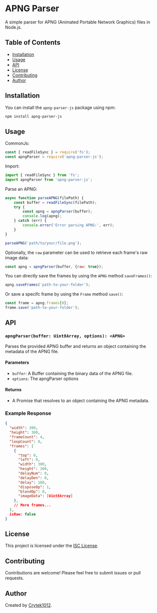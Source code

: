 # APNG Parser

A simple parser for APNG (Animated Portable Network Graphics) files in Node.js.

## Table of Contents

- [Installation](#installation)
- [Usage](#usage)
- [API](#api)
- [License](#license)
- [Contributing](#contributing)
- [Author](#author)

## Installation

You can install the `apng-parser-js` package using npm:

```bash
npm install apng-parser-js
```

## Usage

CommonJs:

```javascript
const { readFileSync } = require('fs');
const apngParser = require('apng-parser-js');
```

Import:

```javascript
import { readFileSync } from 'fs';
import apngParser from 'apng-parser-js';
```

Parse an APNG:

```javascript
async function parseAPNG(filePath) {
    const buffer = readFileSync(filePath);
    try {
        const apng = apngParser(buffer);
        console.log(apng);
    } catch (err) {
        console.error('Error parsing APNG:', err);
    }
}

parseAPNG('path/to/your/file.png');
```

Optionally,  the ```raw``` parameter can be used to retrieve each frame's raw image data:

```javascript
const apng = apngParser(buffer, {raw: true});
```

You can directly save the frames by using the ```APNG``` method ```saveFrames()```:

```javascript
apng.saveFrames('path-to-your-folder');
```

Or save a specifc frame by using the ```Frame``` method ```save()```:

```javascript
const frame = apng.frames[0];
frame.save('path-to-your-folder');
```

## API

### `apngParser(buffer: Uint8Array, options): <APNG>`

Parses the provided APNG buffer and returns an object containing the metadata of the APNG file.

#### Parameters
- `buffer`: A Buffer containing the binary data of the APNG file.
- `options`: The apngParser options

#### Returns
- A Promise that resolves to an object containing the APNG metadata.

### Example Response

```json
{
  "width": 300,
  "height": 300,
  "frameCount": 4,
  "loopCount": 0,
  "frames": [
    {
      "top": 0,
      "left": 0,
      "width": 300,
      "height": 300,
      "delayNum": 0,
      "delayDen": 0,
      "delay": 100,
      "disposeOp": 1,
      "blendOp": 0,
      "imageData": [Uint8Array]
    },
    // More frames...
  ],
  isRaw: false
}
```

## License

This project is licensed under the [ISC License](LICENSE).

## Contributing

Contributions are welcome! Please feel free to submit issues or pull requests.

## Author

Created by [Crytek1012](https://github.com/Crytek1012).